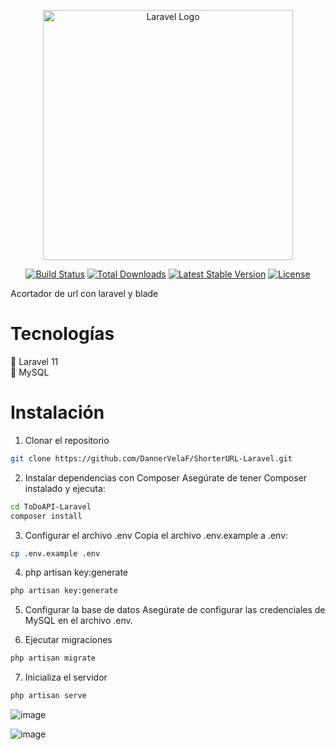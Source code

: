 <p align="center"><a href="https://laravel.com" target="_blank"><img src="https://raw.githubusercontent.com/laravel/art/master/logo-lockup/5%20SVG/2%20CMYK/1%20Full%20Color/laravel-logolockup-cmyk-red.svg" width="400" alt="Laravel Logo"></a></p>

<p align="center">
<a href="https://github.com/laravel/framework/actions"><img src="https://github.com/laravel/framework/workflows/tests/badge.svg" alt="Build Status"></a>
<a href="https://packagist.org/packages/laravel/framework"><img src="https://img.shields.io/packagist/dt/laravel/framework" alt="Total Downloads"></a>
<a href="https://packagist.org/packages/laravel/framework"><img src="https://img.shields.io/packagist/v/laravel/framework" alt="Latest Stable Version"></a>
<a href="https://packagist.org/packages/laravel/framework"><img src="https://img.shields.io/packagist/l/laravel/framework" alt="License"></a>
</p>

Acortador de url con laravel y blade

# Tecnologías
🔹 Laravel 11  
🔹 MySQL  

# Instalación

1. Clonar el repositorio

```bash
git clone https://github.com/DannerVelaF/ShorterURL-Laravel.git
```

2. Instalar dependencias con Composer Asegúrate de tener Composer instalado y ejecuta:

```bash
cd ToDoAPI-Laravel
composer install
```

3. Configurar el archivo .env Copia el archivo .env.example a .env:

```bash
cp .env.example .env
```

4. php artisan key:generate

```bash
php artisan key:generate
```

5. Configurar la base de datos Asegúrate de configurar las credenciales de MySQL en el archivo .env.

6. Ejecutar migraciones

```bash
php artisan migrate
```

7. Inicializa el servidor
```bash
php artisan serve
```

![image](https://github.com/user-attachments/assets/2704094e-ac74-437b-a0db-0faf87ea6201)

![image](https://github.com/user-attachments/assets/4561335a-25e2-4cd4-8056-07722a0f010d)

